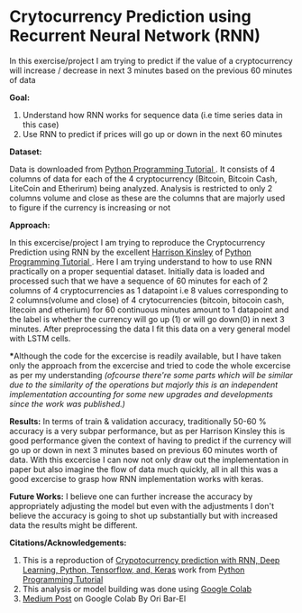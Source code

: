 # Crytocurrency Prediction using Recurrent Neural Network (RNN)
In this exercise/project I am trying to predict if the value of a cryptocurrency will  increase / decrease in next 3 minutes based on the previous 60 minutes of data

**Goal:** 
1. Understand how RNN works for sequence data (i.e time series data in this case)
2. Use RNN to predict if prices will go up or down in the next 60 minutes

**Dataset:**

Data is downloaded from <a href="https://pythonprogramming.net/static/downloads/machine-learning-data/crypto_data.zip">Python Programming Tutorial </a>. It consists of 4 columns of data for each of the 4 cryptocurrency (Bitcoin, Bitcoin Cash, LiteCoin and Etherirum) being analyzed. Analysis is restricted to only 2 columns volume and close as these are the columns that are majorly used to figure if the currency is increasing or not

**Approach:**

In this excercise/project I am trying to reproduce the Cryptocurrency Prediction using RNN by the excellent <a href="https://www.youtube.com/channel/UCfzlCWGWYyIQ0aLC5w48gBQ">Harrison Kinsley</a> of <a href="https://pythonprogramming.net"> Python Programming Tutorial </a>. Here I am trying understand to how to use RNN practically on a proper sequential dataset. Initially data is loaded and processed such that we have a sequence of 60 minutes for each of 2 columns of 4 cryptocurrencies as 1 datapoint i.e 8 values corresponding to 2 columns(volume and close) of 4 crytocurrencies (bitcoin, bitocoin cash, litecoin and etherium) for 60 continuous minutes amount to 1 datapoint and the label is whether the currency will go up (1) or will go down(0) in next 3 minutes. After preprocessing the data I fit this data on a very general model with LSTM cells. 

<b>*</b>Although the code for the excercise is readily available, but I  have taken only the approach from the excercise and tried to code the whole excercise as per my understanding *(ofcourse there're some parts which will be similar due to the similarity of the operations but majorly this is an independent implementation accounting for some new upgrades and developments since the work was published.)*

**Results:**
In terms of train & validation accuracy, traditionally 50-60 % accuracy is a very subpar performance, but as per Harrison Kinsley this is good performance given the context of having to predict if the currency will go up or down in next 3 minutes based on previous 60 minutes worth of data. With this excercise I can now not only draw out the implementation in paper but also imagine the flow of data much quickly, all in all this was a good excercise to grasp how RNN implementation works with keras.

**Future Works:**
I believe one can further increase the accuracy by appropriately adjusting the model but even with the adjustments I don't believe the accuracy is going to shot up substantially but with increased data the results might be different.

**Citations/Acknowledgements:**

1. This is a reproduction of <a href="https://pythonprogramming.net/cryptocurrency-recurrent-neural-network-deep-learning-python-tensorflow-keras/">Crypotocurrency prediction with RNN, Deep Learning, Python, Tensorflow, and, Keras</a>  work  from  <a href="https://pythonprogramming.net"> Python Programming Tutorial </a>
2. This analysis or model building was done using <a href="https://colab.research.google.com/notebooks/intro.ipynb">Google Colab </a>
3. <a href="https://medium.com/@oribarel/getting-the-most-out-of-your-google-colab-2b0585f82403">Medium Post</a> on Google Colab By Ori Bar-El 
